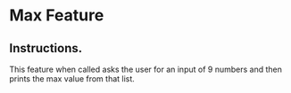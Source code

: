 # Max Feature
## Instructions.
This feature when called asks the user for an input of 9 numbers and then prints the max value from that list.
